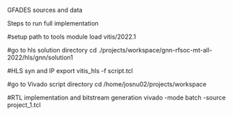 GFADES sources and data

Steps to run full implementation

#setup path to tools
module load vitis/2022.1

#go to hls solution directory
cd ./projects/workspace/gnn-rfsoc-mt-all-2022/hls/gnn/solution1

#HLS syn and IP export
vitis_hls -f script.tcl 

#go to Vivado script directory
cd /home/josnu02/projects/workspace

#RTL implementation and bitstream generation
vivado -mode batch -source project_1.tcl  

